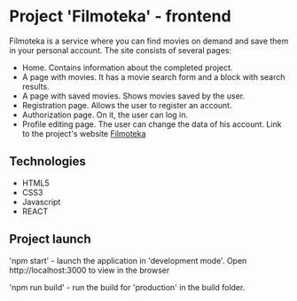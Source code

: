 # Project 'Filmoteka' - frontend

Filmoteka is a service where you can find movies on demand and save them in your personal account.
The site consists of several pages:
* Home. Contains information about the completed project.
* A page with movies. It has a movie search form and a block with search results.
* A page with saved movies. Shows movies saved by the user.
* Registration page. Allows the user to register an account.
* Authorization page. On it, the user can log in.
* Profile editing page. The user can change the data of his account.
Link to the project's website [Filmoteka](https://filmoteka.nomoredomains.xyz)

## Technologies
* HTML5
* CSS3
* Javascript
* REACT

## Project launch

'npm start' - launch the application in 'development mode'. Open http://localhost:3000 to view in the browser 

'npm run build' - run the build for 'production' in the build folder.
